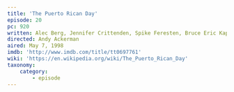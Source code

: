 ```yaml
---
title: 'The Puerto Rican Day'
episode: 20
pc: 920         
written: Alec Berg, Jennifer Crittenden, Spike Feresten, Bruce Eric Kaplan, Gregg Kavet, Steve Koren, David Mandel, Dan O'Keefe, Andy Robin, Jeff Schaffer
directed: Andy Ackerman
aired: May 7, 1998
imdb: 'http://www.imdb.com/title/tt0697761'
wiki: 'https://en.wikipedia.org/wiki/The_Puerto_Rican_Day'
taxonomy:
    category:
        - episode
---
```

